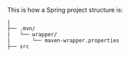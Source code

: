 This is how a Spring project structure is:

```shell
|
├── .mvn/
|	└── wrapper/
|		└── maven-wrapper.properties
├── src
```
